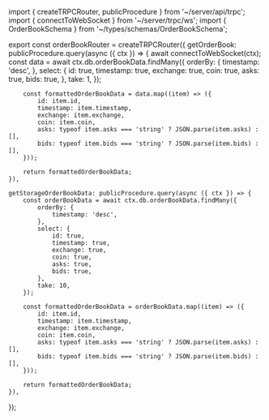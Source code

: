 import { createTRPCRouter, publicProcedure } from '~/server/api/trpc';
import { connectToWebSocket } from '~/server/trpc/ws';
import { OrderBookSchema } from '~/types/schemas/OrderBookSchema';

export const orderBookRouter = createTRPCRouter({
getOrderBook: publicProcedure.query(async ({ ctx }) => {
await connectToWebSocket(ctx);
const data = await ctx.db.orderBookData.findMany({
orderBy: {
timestamp: 'desc',
},
select: {
id: true,
timestamp: true,
exchange: true,
coin: true,
asks: true,
bids: true,
},
take: 1,
});

        const formattedOrderBookData = data.map((item) => ({
            id: item.id,
            timestamp: item.timestamp,
            exchange: item.exchange,
            coin: item.coin,
            asks: typeof item.asks === 'string' ? JSON.parse(item.asks) : [],
            bids: typeof item.bids === 'string' ? JSON.parse(item.bids) : [],
        }));

        return formattedOrderBookData;
    }),

    getStorageOrderBookData: publicProcedure.query(async ({ ctx }) => {
        const orderBookData = await ctx.db.orderBookData.findMany({
            orderBy: {
                timestamp: 'desc',
            },
            select: {
                id: true,
                timestamp: true,
                exchange: true,
                coin: true,
                asks: true,
                bids: true,
            },
            take: 10,
        });

        const formattedOrderBookData = orderBookData.map((item) => ({
            id: item.id,
            timestamp: item.timestamp,
            exchange: item.exchange,
            coin: item.coin,
            asks: typeof item.asks === 'string' ? JSON.parse(item.asks) : [],
            bids: typeof item.bids === 'string' ? JSON.parse(item.bids) : [],
        }));

        return formattedOrderBookData;
    }),

});
